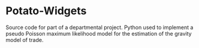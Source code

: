 # Potato-Widgets
Source code for part of a departmental project. Python used to implement a pseudo Poisson maximum likelihood model for the estimation of the gravity model of trade.
